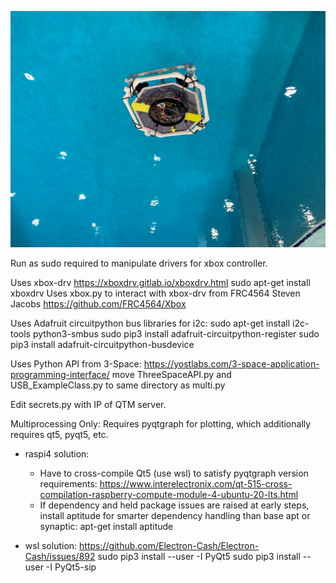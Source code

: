 ![picture](https://github.com/pmmccorkell-usna/Red_Dwarf/blob/main/media/1.jpg)

Run as sudo required to manipulate drivers for xbox controller.

Uses xbox-drv https://xboxdrv.gitlab.io/xboxdrv.html
sudo apt-get install xboxdrv
Uses xbox.py to interact with xbox-drv from FRC4564 Steven Jacobs https://github.com/FRC4564/Xbox

Uses Adafruit circuitpython bus libraries for i2c:
sudo apt-get install i2c-tools python3-smbus
sudo pip3 install adafruit-circuitpython-register
sudo pip3 install adafruit-circuitpython-busdevice

Uses Python API from 3-Space:
https://yostlabs.com/3-space-application-programming-interface/
move ThreeSpaceAPI.py and USB_ExampleClass.py to same directory as multi.py

Edit secrets.py with IP of QTM server.

Multiprocessing Only:
Requires pyqtgraph for plotting, which additionally requires qt5, pyqt5, etc.
  - raspi4 solution:
    - Have to cross-compile Qt5 (use wsl) to satisfy pyqtgraph version requirements:
      https://www.interelectronix.com/qt-515-cross-compilation-raspberry-compute-module-4-ubuntu-20-lts.html
    - If dependency and held package issues are raised at early steps, install aptitude  for smarter dependency handling than base apt or synaptic:
      apt-get install aptitude

  - wsl solution:
    https://github.com/Electron-Cash/Electron-Cash/issues/892
    sudo pip3 install --user -I PyQt5
    sudo pip3 install --user -I PyQt5-sip

